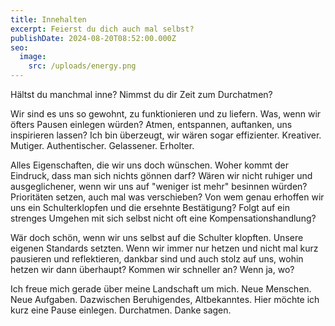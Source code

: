 ```yaml
---
title: Innehalten
excerpt: Feierst du dich auch mal selbst?
publishDate: 2024-08-20T08:52:00.000Z
seo:
  image:
    src: /uploads/energy.png
---
```

Hältst du manchmal inne? Nimmst du dir Zeit zum Durchatmen?

Wir sind es uns so gewohnt, zu funktionieren und zu liefern. Was, wenn wir öfters Pausen einlegen würden? Atmen, entspannen, auftanken, uns inspirieren lassen? Ich bin überzeugt, wir wären sogar effizienter. Kreativer. Mutiger. Authentischer. Gelassener. Erholter.

Alles Eigenschaften, die wir uns doch wünschen. Woher kommt der Eindruck, dass man sich nichts gönnen darf? Wären wir nicht ruhiger und ausgeglichener, wenn wir uns auf "weniger ist mehr" besinnen würden? Prioritäten setzen, auch mal was verschieben? Von wem genau erhoffen wir uns ein Schulterklopfen und die ersehnte Bestätigung? Folgt auf ein strenges Umgehen mit sich selbst nicht oft eine Kompensationshandlung?

Wär doch schön, wenn wir uns selbst auf die Schulter klopften. Unsere eigenen Standards setzten. Wenn wir immer nur hetzen und nicht mal kurz pausieren und reflektieren, dankbar sind und auch stolz auf uns, wohin hetzen wir dann überhaupt? Kommen wir schneller an? Wenn ja, wo?

Ich freue mich gerade über meine Landschaft um mich. Neue Menschen. Neue Aufgaben. Dazwischen Beruhigendes, Altbekanntes. Hier möchte ich kurz eine Pause einlegen. Durchatmen. Danke sagen.
